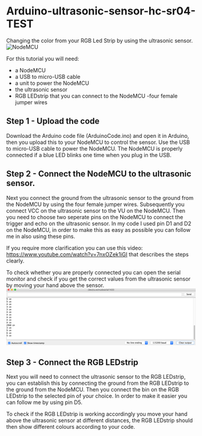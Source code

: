 # Arduino-ultrasonic-sensor-hc-sr04-TEST
Changing the color from your RGB Led Strip by using the ultrasonic sensor.
![NodeMCU](https://cdn-reichelt.de/bilder/web/xxl_ws/A300/DEBO_JT_ESP8266_01.png)

For this tutorial you will need:

- a NodeMCU
- a USB to micro-USB cable
- a unit to power the NodeMCU
- the ultrasonic sensor
- RGB LEDstrip that you can connect to the NodeMCU
-four female jumper wires


## Step 1 - Upload the code

Download the Arduino code file (ArduinoCode.ino) and open it in Arduino, then you upload this to your NodeMCU to control the sensor. Use the USB to micro-USB cable to power the NodeMCU. The NodeMCU is properly connected if a blue LED blinks one time when you plug in the USB. 

## Step 2 - Connect the NodeMCU to the ultrasonic sensor. 

Next you connect the ground from the ultrasonic sensor to the ground from the NodeMCU by using the four female jumper wires. Subsequently you connect VCC on the ultrasonic sensor to the VU on the NodeMCU. Then you need to choose two seperate pins on the NodeMCU to connect the trigger and echo on the ultrasonic sensor. In my code I used pin D1 and D2 on the NodeMCU, in order to make this as easy as possible you can follow me in also using these pins. 

If you require more clarification you can use this video: https://www.youtube.com/watch?v=7nxOZek1iGI that describes the steps clearly.

To check whether you are properly connected you can open the serial monitor and check if you get the correct values from the ultrasonic sensor by moving your hand above the sensor. 
![Serial monitor](SerialMonitor.png)
 

## Step 3 - Connect the RGB LEDstrip

Next you will need to connect the ultrasonic sensor to the RGB LEDstrip, you can establish this by connecting the ground from the RGB LEDstrip to the ground from the NodeMCU. Then you connect the bin on the RGB LEDstrip to the selected pin of your choice. In order to make it easier you can follow me by using pin D5. 

To check if the RGB LEDstrip is working accordingly you move your hand above the ultrasonic sensor at different distances, the RGB LEDstrip should then show different colours according to your code. 



